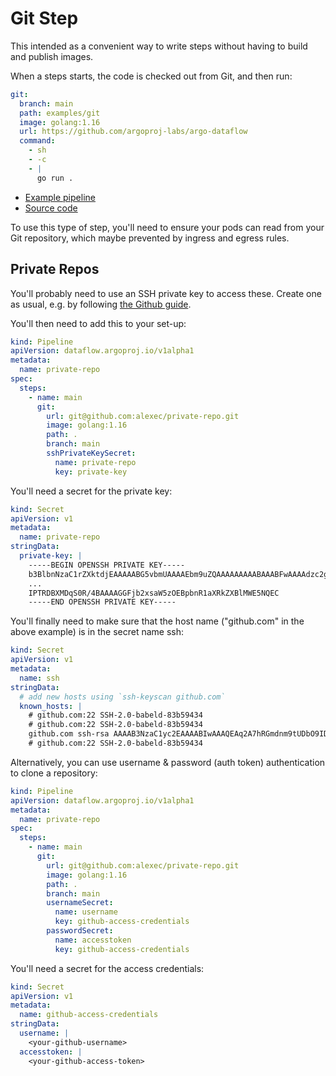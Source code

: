 # Git Step

This intended as a convenient way to write steps without having to build and publish images.

When a steps starts, the code is checked out from Git, and then run:

```yaml
git:
  branch: main
  path: examples/git
  image: golang:1.16
  url: https://github.com/argoproj-labs/argo-dataflow
  command:
    - sh
    - -c
    - |
      go run .
```

* [Example pipeline](https://raw.githubusercontent.com/argoproj-labs/argo-dataflow/main/examples/106-git-pipeline.yaml)
* [Source code](https://raw.githubusercontent.com/argoproj-labs/argo-dataflow/main/examples/git)

To use this type of step, you'll need to ensure your pods can read from your Git repository, which maybe prevented by
ingress and egress rules.

## Private Repos

You'll probably need to use an SSH private key to access these. Create one as usual, e.g. by following [the Github guide](https://docs.github.com/en/github/authenticating-to-github/connecting-to-github-with-ssh/generating-a-new-ssh-key-and-adding-it-to-the-ssh-agent).

You'll then need to add this to your set-up:

```yaml
kind: Pipeline
apiVersion: dataflow.argoproj.io/v1alpha1
metadata:
  name: private-repo
spec:
  steps:
    - name: main
      git:
        url: git@github.com:alexec/private-repo.git
        image: golang:1.16
        path: .
        branch: main
        sshPrivateKeySecret:
          name: private-repo
          key: private-key
```

You'll need a secret for the private key:

```yaml
kind: Secret
apiVersion: v1
metadata:
  name: private-repo
stringData:
  private-key: |
    -----BEGIN OPENSSH PRIVATE KEY-----
    b3BlbnNzaC1rZXktdjEAAAAABG5vbmUAAAAEbm9uZQAAAAAAAAABAAABFwAAAAdzc2gtcn
    ...
    IPTRDBXMDqS0R/4BAAAAGGFjb2xsaW5zOEBpbnR1aXRkZXBlMWE5NQEC
    -----END OPENSSH PRIVATE KEY-----
```

You'll finally need to make sure that the host name ("github.com" in the above example) is in the secret name ssh:

```yaml
kind: Secret
apiVersion: v1
metadata:
  name: ssh
stringData:
  # add new hosts using `ssh-keyscan github.com`
  known_hosts: |
    # github.com:22 SSH-2.0-babeld-83b59434
    # github.com:22 SSH-2.0-babeld-83b59434
    github.com ssh-rsa AAAAB3NzaC1yc2EAAAABIwAAAQEAq2A7hRGmdnm9tUDbO9IDSwBK6TbQa+PXYPCPy6rbTrTtw7PHkccKrpp0yVhp5HdEIcKr6pLlVDBfOLX9QUsyCOV0wzfjIJNlGEYsdlLJizHhbn2mUjvSAHQqZETYP81eFzLQNnPHt4EVVUh7VfDESU84KezmD5QlWpXLmvU31/yMf+Se8xhHTvKSCZIFImWwoG6mbUoWf9nzpIoaSjB+weqqUUmpaaasXVal72J+UX2B+2RPW3RcT0eOzQgqlJL3RKrTJvdsjE3JEAvGq3lGHSZXy28G3skua2SmVi/w4yCE6gbODqnTWlg7+wC604ydGXA8VJiS5ap43JXiUFFAaQ==
    # github.com:22 SSH-2.0-babeld-83b59434
```

Alternatively, you can use username & password (auth token) authentication to clone a repository:

```yaml
kind: Pipeline
apiVersion: dataflow.argoproj.io/v1alpha1
metadata:
  name: private-repo
spec:
  steps:
    - name: main
      git:
        url: git@github.com:alexec/private-repo.git
        image: golang:1.16
        path: .
        branch: main
        usernameSecret:
          name: username
          key: github-access-credentials
        passwordSecret:
          name: accesstoken
          key: github-access-credentials
```

You'll need a secret for the access credentials:

```yaml
kind: Secret
apiVersion: v1
metadata:
  name: github-access-credentials
stringData:
  username: |
    <your-github-username>
  accesstoken: |
    <your-github-access-token>
```